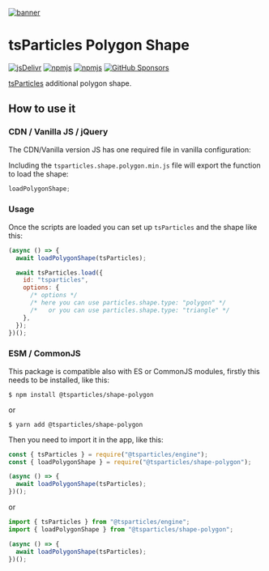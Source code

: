 [![banner](https://particles.js.org/images/banner2.png)](https://particles.js.org)

# tsParticles Polygon Shape

[![jsDelivr](https://data.jsdelivr.com/v1/package/npm/@tsparticles/shape-polygon/badge)](https://www.jsdelivr.com/package/npm/@tsparticles/shape-polygon)
[![npmjs](https://badge.fury.io/js/@tsparticles/shape-polygon.svg)](https://www.npmjs.com/package/@tsparticles/shape-polygon)
[![npmjs](https://img.shields.io/npm/dt/@tsparticles/shape-polygon)](https://www.npmjs.com/package/@tsparticles/shape-polygon) [![GitHub Sponsors](https://img.shields.io/github/sponsors/matteobruni)](https://github.com/sponsors/matteobruni)

[tsParticles](https://github.com/matteobruni/tsparticles) additional polygon shape.

## How to use it

### CDN / Vanilla JS / jQuery

The CDN/Vanilla version JS has one required file in vanilla configuration:

Including the `tsparticles.shape.polygon.min.js` file will export the function to load the shape:

```javascript
loadPolygonShape;
```

### Usage

Once the scripts are loaded you can set up `tsParticles` and the shape like this:

```javascript
(async () => {
  await loadPolygonShape(tsParticles);

  await tsParticles.load({
    id: "tsparticles",
    options: {
      /* options */
      /* here you can use particles.shape.type: "polygon" */
      /*   or you can use particles.shape.type: "triangle" */
    },
  });
})();
```

### ESM / CommonJS

This package is compatible also with ES or CommonJS modules, firstly this needs to be installed, like this:

```shell
$ npm install @tsparticles/shape-polygon
```

or

```shell
$ yarn add @tsparticles/shape-polygon
```

Then you need to import it in the app, like this:

```javascript
const { tsParticles } = require("@tsparticles/engine");
const { loadPolygonShape } = require("@tsparticles/shape-polygon");

(async () => {
  await loadPolygonShape(tsParticles);
})();
```

or

```javascript
import { tsParticles } from "@tsparticles/engine";
import { loadPolygonShape } from "@tsparticles/shape-polygon";

(async () => {
  await loadPolygonShape(tsParticles);
})();
```
